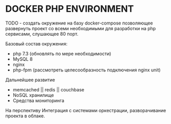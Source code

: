 # DOCKER PHP ENVIRONMENT

TODO - создать окружение на базу docker-compose позволяющее развернуть проект со всеми необходимыми для разработки на php сервисами, 
слушающее 80 порт.

Базовый состав окружения:
- php 7.3 (обновлять по мере необходимости)
- MySQL 8
- nginx
- php-fpm (рассмотреть целесообразность подключения nginx unit)

Дальнейшее развитие
- memcached || redis || couchbase
- NoSQL хранилище
- Средства мониторинга

На перспективу
Интеграция с системами оркестрации, разворачивание проекта в облаке.
